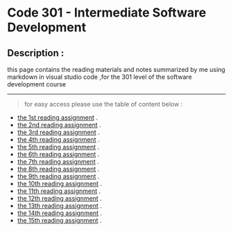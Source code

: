 # Code 301 - Intermediate Software Development
## Description :
this page contains the reading materials and notes summarized by me using markdown in visual studio code ,for the 301 level of the software development course

***
> for easy access please use the table of content below :

* [the 1st reading assignment](https://tamaraalbilleh.github.io/reading-notes/Code301Reading-Notes/class-01) .
* [the 2nd reading assignment](https://tamaraalbilleh.github.io/reading-notes/Code301Reading-Notes/class-02) .
* [the 3rd reading assignment](https://tamaraalbilleh.github.io/reading-notes/Code301Reading-Notes/class-03) .
* [the 4th reading assignment](https://tamaraalbilleh.github.io/reading-notes/Code301Reading-Notes/class-04) .
* [the 5th reading assignment](https://tamaraalbilleh.github.io/reading-notes/Code301Reading-Notes/class-05) .
* [the 6th reading assignment](https://tamaraalbilleh.github.io/reading-notes/Code301Reading-Notes/class-06) .
* [the 7th reading assignment](https://tamaraalbilleh.github.io/reading-notes/Code301Reading-Notes/class-07) .
* [the 8th reading assignment](https://tamaraalbilleh.github.io/reading-notes/Code301Reading-Notes/class-08) .
* [the 9th reading assignment](https://tamaraalbilleh.github.io/reading-notes/Code301Reading-Notes/class-09) .
* [the 10th reading assignment](https://tamaraalbilleh.github.io/reading-notes/Code301Reading-Notes/class-10) .
* [the 11th reading assignment](https://tamaraalbilleh.github.io/reading-notes/Code301Reading-Notes/class-11) .
* [the 12th reading assignment](https://tamaraalbilleh.github.io/reading-notes/Code301Reading-Notes/class-12) .
* [the 13th reading assignment](https://tamaraalbilleh.github.io/reading-notes/Code301Reading-Notes/class-13) .
* [the 14th reading assignment](https://tamaraalbilleh.github.io/reading-notes/Code301Reading-Notes/class-14) .
* [the 15th reading assignment](https://tamaraalbilleh.github.io/reading-notes/Code301Reading-Notes/class-15) .